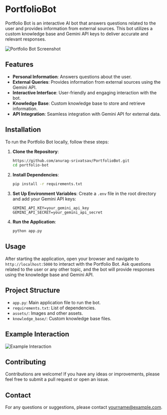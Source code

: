 ﻿# PortfolioBot


Portfolio Bot is an interactive AI bot that answers questions related to the user and provides information from external sources. This bot utilizes a custom knowledge base and Gemini API keys to deliver accurate and relevant responses.

![Portfolio Bot Screenshot](https://res.cloudinary.com/dvlgixtg8/image/upload/v1721070263/PortfolioBot.jpg)

## Features

- **Personal Information**: Answers questions about the user.
- **External Queries**: Provides information from external sources using the Gemini API.
- **Interactive Interface**: User-friendly and engaging interaction with the bot.
- **Knowledge Base**: Custom knowledge base to store and retrieve information.
- **API Integration**: Seamless integration with Gemini API for external data.

## Installation

To run the Portfolio Bot locally, follow these steps:

1. **Clone the Repository**:
    ```bash
    https://github.com/anurag-srivatsav/PortfolioBot.git
    cd portfolio-bot
    ```

2. **Install Dependencies**:
    ```bash
    pip install -r requirements.txt
    ```

3. **Set Up Environment Variables**:
    Create a `.env` file in the root directory and add your Gemini API keys:
    ```plaintext
    GEMINI_API_KEY=your_gemini_api_key
    GEMINI_API_SECRET=your_gemini_api_secret
    ```

4. **Run the Application**:
    ```bash
    python app.py
    ```

## Usage

After starting the application, open your browser and navigate to `http://localhost:5000` to interact with the Portfolio Bot. Ask questions related to the user or any other topic, and the bot will provide responses using the knowledge base and Gemini API.

## Project Structure

- `app.py`: Main application file to run the bot.
- `requirements.txt`: List of dependencies.
- `assets/`: Images and other assets.
- `knowledge_base/`: Custom knowledge base files.

## Example Interaction

![Example Interaction](https://res.cloudinary.com/dvlgixtg8/image/upload/v1721069452/BotScreenshot.jpg)

## Contributing

Contributions are welcome! If you have any ideas or improvements, please feel free to submit a pull request or open an issue.



## Contact

For any questions or suggestions, please contact [yourname@example.com](anuragsrivatsav4@gmail.com).

